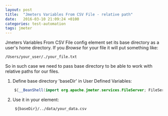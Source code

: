 ```yaml
---
layout: post
title:  "Jmeters Variables From CSV File - relative path"
date:   2016-03-10 21:09:24 +0100
categories: test-automation
tags: jmeter
---
```


Jmeters Variables From CSV File config element set its base directory as a user's home directory. If you _Browse_ for your file it will put something like:

	/Users/your_user/./your_file.txt

So in such case we need to pass base directory to be able to work with relative paths for our files.

1. Define base directory 'baseDir' in User Defined Variables:

```java
	${__BeanShell(import org.apache.jmeter.services.FileServer; FileServer.getFileServer().getBaseDir())}
```

2. Use it in your element:

		${baseDir}/../data/your_data.csv
